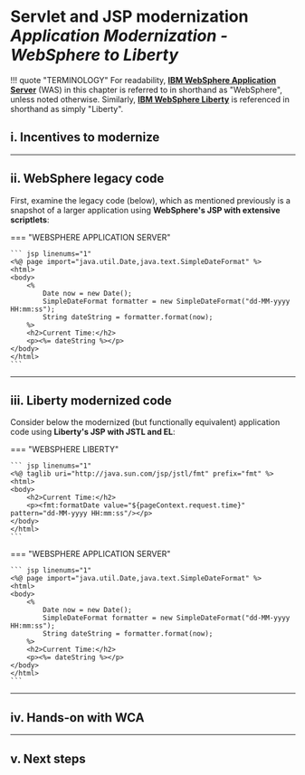 # **Servlet and JSP modernization**</br>*Application Modernization - WebSphere to Liberty*

!!! quote "TERMINOLOGY"
    For readability, <a href="https://www.ibm.com/products/websphere-application-server" target="_blank">**IBM WebSphere Application Server**</a> (WAS) in this chapter is referred to in shorthand as "WebSphere", unless noted otherwise. Similarly, <a href="https://www.ibm.com/products/cloud-pak-for-applications/liberty" target="_blank">**IBM WebSphere Liberty**</a> is referenced in shorthand as simply "Liberty".
    
## **i. Incentives to modernize**



---

## **ii. WebSphere legacy code**

First, examine the legacy code (below), which as mentioned previously is a snapshot of a larger application using **WebSphere's JSP with extensive scriptlets**: 

=== "WEBSPHERE APPLICATION SERVER"

    ``` jsp linenums="1"
    <%@ page import="java.util.Date,java.text.SimpleDateFormat" %>
    <html>
    <body>
        <% 
            Date now = new Date();
            SimpleDateFormat formatter = new SimpleDateFormat("dd-MM-yyyy HH:mm:ss");
            String dateString = formatter.format(now);
        %>
        <h2>Current Time:</h2>
        <p><%= dateString %></p>
    </body>
    </html>
    ```

---

## **iii. Liberty modernized code**

Consider below the modernized (but functionally equivalent) application code using **Liberty's JSP with JSTL and EL**:

=== "WEBSPHERE LIBERTY"

    ``` jsp linenums="1"
    <%@ taglib uri="http://java.sun.com/jsp/jstl/fmt" prefix="fmt" %>
    <html>
    <body>
        <h2>Current Time:</h2>
        <p><fmt:formatDate value="${pageContext.request.time}" pattern="dd-MM-yyyy HH:mm:ss"/></p>
    </body>
    </html>
    ```

=== "WEBSPHERE APPLICATION SERVER"

    ``` jsp linenums="1"
    <%@ page import="java.util.Date,java.text.SimpleDateFormat" %>
    <html>
    <body>
        <% 
            Date now = new Date();
            SimpleDateFormat formatter = new SimpleDateFormat("dd-MM-yyyy HH:mm:ss");
            String dateString = formatter.format(now);
        %>
        <h2>Current Time:</h2>
        <p><%= dateString %></p>
    </body>
    </html>
    ```

---

## **iv. Hands-on with WCA**



---

## **v. Next steps**


